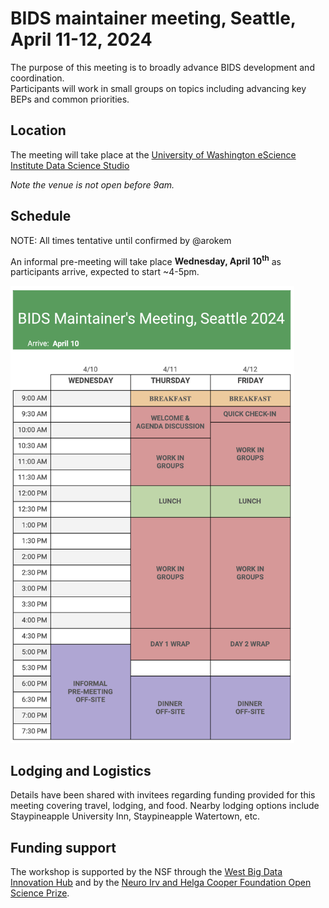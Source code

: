 # BIDS maintainer meeting, Seattle, April 11-12, 2024

The purpose of this meeting is to broadly advance BIDS development and coordination. <br>
Participants will work in small groups on topics including advancing key BEPs and common priorities.

## Location

The meeting will take place at the [University of Washington eScience Institute Data Science Studio](https://www.google.com/maps/place/eScience+Institute/@47.6536832,-122.3135565,16z/data=!4m5!3m4!1s0x549014f277b0f15d:0x7c2434f079426d8c!8m2!3d47.6533665!4d-122.3117848)

*Note the venue is not open before 9am.* 

## Schedule

NOTE: All times tentative until confirmed by @arokem

An informal pre-meeting will take place **Wednesday, April 10<sup>th</sup>** as participants arrive, expected to start ~4-5pm.

<img src="schedule.png" alt="Meeting Schedule" width="90%"/>

## Lodging and Logistics

Details have been shared with invitees regarding funding provided for this meeting covering travel, lodging, and food.
Nearby lodging options include Staypineapple University Inn, Staypineapple Watertown, etc.

## Funding support

The workshop is supported by the NSF through the [West Big Data Innovation Hub](https://www.westbigdatahub.org/) and by the
[Neuro Irv and Helga Cooper Foundation Open Science Prize](https://www.mcgill.ca/neuro/open-science/open-science-awards-and-prizes/neuro-irv-and-helga-cooper-foundation-open-science-prizes).
